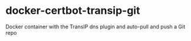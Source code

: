 # docker-certbot-transip-git
Docker container with the TransIP dns plugin and auto-pull and push a Git repo
